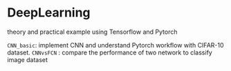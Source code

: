 # DeepLearning
theory and practical example using Tensorflow and Pytorch

`CNN_basic`: implement CNN and understand Pytorch workflow with CIFAR-10 dataset. 
`CNNvsFCN` : compare the performance of two network to classify image dataset 
